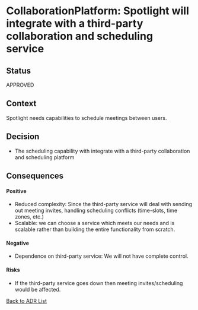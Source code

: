 # CollaborationPlatform: Spotlight will integrate with a third-party collaboration and scheduling service

## Status

APPROVED

## Context

Spotlight needs capabilities to schedule meetings between users. 


## Decision

* The scheduling capability with integrate with a third-party collaboration and scheduling platform


## Consequences

#### Positive
* Reduced complexity: Since the third-party service will deal with sending out meeting invites, handling scheduling conflicts (time-slots, time zones, etc.)
* Scalable: we can choose a service which meets our needs and is scalable rather than building the entire functionality from scratch.

#### Negative
* Dependence on third-party service: We will not have complete control.


#### Risks
* If the third-party service goes down then meeting invites/scheduling would be affected.

[Back to ADR List](../ADRs/)